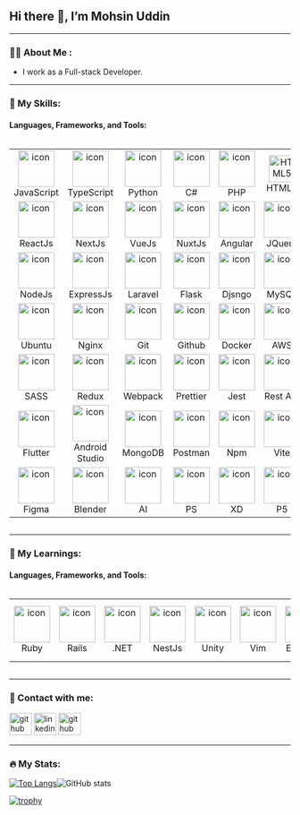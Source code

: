 ## Hi there 👋, I’m Mohsin Uddin
<!-- ---
![myBanner (1)](https://user-images.githubusercontent.com/109158340/193599388-2b57381b-4be1-4d05-9dac-0f5676c86b51.png)
--- -->
---
### 👨‍💻 About Me :
- I work as a Full-stack Developer.

---
### 🥇 My Skills: 
#### Languages, Frameworks, and Tools:
<div style="display: flex; align-items: flex-start; align: center">
  <table>
    <tr>
      <td align="center" width="96">
        <img src="https://techstack-generator.vercel.app/js-icon.svg" alt="icon" width="65" height="65" />
        <br>JavaScript
      </td>
      <td align="center" width="96">
        <img src="https://techstack-generator.vercel.app/ts-icon.svg" alt="icon" width="65" height="65" />
        <br>TypeScript
      </td>
      <td align="center" width="96">
        <a href="#macropower-tech">
          <img src="https://techstack-generator.vercel.app/python-icon.svg" alt="icon" width="65" height="65" />
        </a>
        <br>Python
      </td>
      <!-- <td align="center" width="96">
        <img src="https://techstack-generator.vercel.app/java-icon.svg" alt="icon" width="65" height="65" />
        <br>JAVA
      </td>
      <td align="center" width="96">
        <img src="https://techstack-generator.vercel.app/cpp-icon.svg" alt="icon" width="65" height="65" />
        <br>C++
      </td> -->
      <td align="center" width="96">
        <img src="https://techstack-generator.vercel.app/csharp-icon.svg" alt="icon" width="65" height="65" />
        <br>C#
      </td>
      <td align="center" width="96">
        <a href="#macropower-tech">
          <img src="https://skillicons.dev/icons?i=php" alt="icon" width="65" height="65" />
        </a>
        <br>PHP
      </td>
      <td align="center" width="96">
        <img src="https://skillicons.dev/icons?i=html" width="48" height="48" alt="HTML5" />
        <br>HTML5
      </td>
      <td align="center" width="96">
        <img src="https://skillicons.dev/icons?i=css" width="48" height="48" alt="css" />
        <br>CSS
      </td>
      <td align="center" width="96">
        <img src="https://skillicons.dev/icons?i=solidity" alt="icon" width="65" height="65" />
        <br>Solidity
      </td>
    </tr>
    <tr>
      <td align="center" width="96">
        <img src="https://skillicons.dev/icons?i=react" alt="icon" width="65" height="65" />
        <br>ReactJs
      </td>
      <td align="center" width="96">
        <img src="https://skillicons.dev/icons?i=next" alt="icon" width="65" height="65" />
        <br>NextJs
      </td>
      <td align="center" width="96">
        <img src="https://skillicons.dev/icons?i=vue" alt="icon" width="65" height="65" />
        <br>VueJs
      </td>
      <td align="center" width="96">
        <img src="https://skillicons.dev/icons?i=nuxt" alt="icon" width="65" height="65" />
        <br>NuxtJs
      </td>
      <td align="center" width="96">
        <img src="https://skillicons.dev/icons?i=angular" alt="icon" width="65" height="65" />
        <br>Angular
      </td>
      <td align="center" width="96">
        <img src="https://skillicons.dev/icons?i=jquery" alt="icon" width="65" height="65" />
        <br>JQuery
      </td>
      <td align="center" width="96">
        <img src="https://skillicons.dev/icons?i=tailwind" alt="icon" width="65" height="65" />
        <br>Tailwind
      </td>
      <td align="center" width="96">
        <img src="https://skillicons.dev/icons?i=bootstrap" alt="icon" width="65" height="65" />
        <br>Bootstrap
      </td>
    </tr>
    <tr>
      <td align="center" width="96">
        <img src="https://skillicons.dev/icons?i=nodejs" alt="icon" width="65" height="65" />
        <br>NodeJs
      </td>
      <td align="center" width="96">
        <img src="https://skillicons.dev/icons?i=express" alt="icon" width="65" height="65" />
        <br>ExpressJs
      </td>
      <td align="center" width="96">
        <img src="https://skillicons.dev/icons?i=laravel" alt="icon" width="65" height="65" />
        <br>Laravel
      </td>
      <td align="center" width="96">
        <img src="https://skillicons.dev/icons?i=flask" alt="icon" width="65" height="65" />
        <br>Flask
      </td>
      <td align="center" width="96">
        <img src="https://techstack-generator.vercel.app/django-icon.svg" alt="icon" width="65" height="65" />
        <br>Djsngo
      </td>
      <td align="center" width="96">
        <img src="https://techstack-generator.vercel.app/mysql-icon.svg" alt="icon" width="65" height="65" />
        <br>MySQL
      </td>
      <td align="center" width="96">
        <img src="https://skillicons.dev/icons?i=postgres" alt="icon" width="65" height="65" />
        <br>Postgres
      </td>
      <td align="center" width="96">
        <img src="https://skillicons.dev/icons?i=mongodb" alt="icon" width="65" height="65" />
        <br>MongoDB
      </td>
    </tr>
    <tr>
      <td align="center" width="96">
        <img src="https://skillicons.dev/icons?i=ubuntu" alt="icon" width="65" height="65" />
        <br>Ubuntu
      </td>
      <td align="center" width="96">
        <img src="https://techstack-generator.vercel.app/nginx-icon.svg" alt="icon" width="65" height="65" />
        <br>Nginx
      </td>
      <td align="center" width="96">
        <img src="https://skillicons.dev/icons?i=git" alt="icon" width="65" height="65" />
        <br>Git
      </td>
      <td align="center" width="96">
        <img src="https://techstack-generator.vercel.app/github-icon.svg" alt="icon" width="65" height="65" />
        <br>Github
      </td>
      <td align="center" width="96">
        <img src="https://skillicons.dev/icons?i=docker" alt="icon" width="65" height="65" />
        <br>Docker
      </td>
      <td align="center" width="96">
        <img src="https://techstack-generator.vercel.app/aws-icon.svg" alt="icon" width="65" height="65" />
        <br>AWS
      </td>
      <td align="center" width="96">
        <img src="https://skillicons.dev/icons?i=redis" alt="icon" width="65" height="65" />
        <br>Redis
      </td>
      <td align="center" width="96">
        <img src="https://skillicons.dev/icons?i=maven" alt="icon" width="65" height="65" />
        <br>Apache
      </td>
    </tr>
    <tr>
      <td align="center" width="96">
        <img
    src="https://techstack-generator.vercel.app/sass-icon.svg" alt="icon" width="65" height="65" />
        <br>SASS
      </td>
      <td align="center" width="96">
      <img
      src="https://techstack-generator.vercel.app/redux-icon.svg" alt="icon" width="65" height="65" />
        <br>Redux
      </td>
      <td align="center" width="96">
        <img
        src="https://techstack-generator.vercel.app/webpack-icon.svg" alt="icon" width="65" height="65" />
        <br>Webpack
      </td>
      <td align="center" width="96">
      <img
    src="https://techstack-generator.vercel.app/prettier-icon.svg" alt="icon" width="65" height="65" />
        <br>Prettier
      </td>
      <td align="center" width="96"><img
    src="https://techstack-generator.vercel.app/jest-icon.svg" alt="icon" width="65" height="65" />
    <br>Jest
      </td>
      <td align="center" width="96"><img
    src="https://techstack-generator.vercel.app/restapi-icon.svg" alt="icon" width="65" height="65" />
     <br>Rest API
      </td>
      <td align="center" width="96"><img
    src="https://techstack-generator.vercel.app/graphql-icon.svg" alt="icon" width="65" height="65" />  
    <br>GraphQL
      </td>
      <td align="center" width="96"><img
    src="https://techstack-generator.vercel.app/eslint-icon.svg" alt="icon" width="65" height="65" />  
    <br>Eslint
      </td>
    </tr>
    <tr>
      <td align="center" width="96">
        <img
    src="https://skillicons.dev/icons?i=flutter" alt="icon" width="65" height="65" />
        <br>Flutter
      </td>
      <td align="center" width="96">
      <img
      src="https://skillicons.dev/icons?i=androidstudio" alt="icon" width="65" height="65" />
        <br>Android Studio
      </td>
      <td align="center" width="96">
        <img src="https://skillicons.dev/icons?i=firebase" alt="icon" width="65" height="65" />
        <br>MongoDB
      </td>
      <td align="center" width="96"><img
    src="https://skillicons.dev/icons?i=postman" alt="icon" width="65" height="65" />  
      <br>Postman
      </td>
      <td align="center" width="96">
      <img
    src="https://skillicons.dev/icons?i=npm" alt="icon" width="65" height="65" />
        <br>Npm
      </td>
      <td align="center" width="96"><img
    src="https://skillicons.dev/icons?i=vite" alt="icon" width="65" height="65" />  
    <br>Vite
      </td>
      <td align="center" width="96"><img
    src="https://skillicons.dev/icons?i=vscode" alt="icon" width="65" height="65" />
    <br>VS Code
      </td>
      <td align="center" width="96"><img
    src="https://skillicons.dev/icons?i=sublime" alt="icon" width="65" height="65" />  
    <br>Sublime
      </td>
    </tr>
    <tr>
      <td align="center" width="96">
        <img
    src="https://skillicons.dev/icons?i=figma" alt="icon" width="65" height="65" />
        <br>Figma
      </td>
      <td align="center" width="96">
      <img
      src="https://skillicons.dev/icons?i=blender" alt="icon" width="65" height="65" />
      <br>Blender
      </td>
      <td align="center" width="96">
        <img
        src="https://skillicons.dev/icons?i=ai" alt="icon" width="65" height="65" />
        <br>AI
      </td>
      <td align="center" width="96">
      <img
    src="https://skillicons.dev/icons?i=ps" alt="icon" width="65" height="65" />
      <br>PS
      </td>
      <td align="center" width="96"><img
    src="https://skillicons.dev/icons?i=xd" alt="icon" width="65" height="65" />
      <br>XD
      </td>
      <td align="center" width="96"><img
    src="https://skillicons.dev/icons?i=p5js" alt="icon" width="65" height="65" />
     <br>P5
      </td>
      <td align="center" width="96"><img
    src="https://skillicons.dev/icons?i=d3" alt="icon" width="65" height="65" />
      <br>D3
      </td>
      <td align="center" width="96">
        <img
        src="https://skillicons.dev/icons?i=materialui" alt="icon" width="65" height="65" />
        <br>MaterialUI
      </td>
    </tr>
  </table>
</div>

---
### 🥈 My Learnings: 
#### Languages, Frameworks, and Tools:
<div style="display: flex; align-items: flex-start; align: center">
<table>
    <tr>
      <td align="center" width="96">
        <img
    src="https://skillicons.dev/icons?i=ruby" alt="icon" width="65" height="65" />
        <br>Ruby
      </td>
      <td align="center" width="96">
      <img
      src="https://skillicons.dev/icons?i=rails" alt="icon" width="65" height="65" />
      <br>Rails
      </td>
      <td align="center" width="96">
      <img
    src="https://skillicons.dev/icons?i=dotnet" alt="icon" width="65" height="65" />
      <br>.NET
      </td>
      <td align="center" width="96">
        <img
    src="https://skillicons.dev/icons?i=nestjs" alt="icon" width="65" height="65" />  
      <br>NestJs
      </td>
      <td align="center" width="96">
        <img
    src="https://skillicons.dev/icons?i=unity" alt="icon" width="65" height="65" />  
      <br>Unity
      </td>
      <td align="center" width="96">
        <img
    src="https://skillicons.dev/icons?i=vim" alt="icon" width="65" height="65" />
     <br>Vim
      </td>
      <td align="center" width="96">
        <img
        src="https://skillicons.dev/icons?i=electron" alt="icon" width="65" height="65" />
        <br>Electron
      </td>
      <td align="center" width="96">
        <img
    src="https://skillicons.dev/icons?i=visualstudio" alt="icon" width="65" height="65" />  
      <br>Visual Studio
      </td>
    </tr>
</table>
</div>
  
---
### 🤙 Contact with me:

[<img src='https://skillicons.dev/icons?i=github' alt='github' height='40'>](https://github.com/MohsinUddinAbir) [<img src='https://skillicons.dev/icons?i=linkedin' alt='linkedin' height='40'>](https://www.linkedin.com/in/mohsin-uddin-b10872192/) [<img src='https://img.icons8.com/external-justicon-lineal-color-justicon/64/external-whatsapp-social-media-justicon-lineal-color-justicon.png' alt='github' height='40'>](https://wa.me/+8801789558610)

---
### 🔥 My Stats:
[![Top Langs](https://github-readme-stats.vercel.app/api/top-langs/?username=MohsinUddinAbir&langs_count=10&show_icons=true&theme=tokyonight&layout=compact)](https://github.com/anuraghazra/github-readme-stats)![GitHub stats](https://github-readme-stats.vercel.app/api?username=MohsinUddinAbir&show_icons=true&theme=tokyonight)  

[![trophy](https://github-profile-trophy.vercel.app/?username=MohsinUddinAbir)](https://github.com/ryo-ma/github-profile-trophy)

